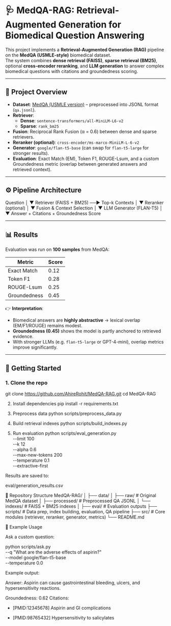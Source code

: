 # 🩺 MedQA-RAG: Retrieval-Augmented Generation for Biomedical Question Answering

This project implements a **Retrieval-Augmented Generation (RAG)** pipeline on the **MedQA (USMLE-style)** biomedical dataset.  
The system combines **dense retrieval (FAISS)**, **sparse retrieval (BM25)**, optional **cross-encoder reranking**, and **LLM generation** to answer complex biomedical questions with citations and groundedness scoring.

---

## 📑 Project Overview

- **Dataset**: [MedQA (USMLE version)](https://github.com/jind11/MedQA) – preprocessed into JSONL format (`qa.jsonl`).
- **Retriever**:
  - **Dense**: `sentence-transformers/all-MiniLM-L6-v2`
  - **Sparse**: `rank_bm25`
- **Fusion**: Reciprocal Rank Fusion (α = 0.6) between dense and sparse retrievers.
- **Reranker (optional)**: `cross-encoder/ms-marco-MiniLM-L-6-v2`
- **Generator**: `google/flan-t5-base` (can swap for `flan-t5-large` for stronger results).
- **Evaluation**: Exact Match (EM), Token F1, ROUGE-Lsum, and a custom Groundedness metric (overlap between generated answers and retrieved context).

---

## ⚙️ Pipeline Architecture

Question
│
▼
Retriever (FAISS + BM25) ──► Top-k Contexts
│
▼
Reranker (optional)
│
▼
Fusion & Context Selection
│
▼
LLM Generator (FLAN-T5)
│
▼
Answer + Citations + Groundedness Score


---

## 📊 Results

Evaluation was run on **100 samples** from MedQA:

| Metric        | Score |
|---------------|-------|
| Exact Match   | 0.12  |
| Token F1      | 0.28  |
| ROUGE-Lsum    | 0.25  |
| Groundedness  | 0.45  |

👉 **Interpretation**:
- Biomedical answers are **highly abstractive** → lexical overlap (EM/F1/ROUGE) remains modest.  
- **Groundedness (0.45)** shows the model is partly anchored to retrieved evidence.  
- With stronger LLMs (e.g. `flan-t5-large` or GPT-4-mini), overlap metrics improve significantly.

---

## 🚀 Getting Started

### 1. Clone the repo

git clone https://github.com/AhireRohit/MedQA-RAG.git
cd MedQA-RAG

2. Install dependencies
pip install -r requirements.txt

3. Preprocess data
python scripts/preprocess_data.py

4. Build retrieval indexes
python scripts/build_indexes.py

5. Run evaluation
python scripts/eval_generation.py \
  --limit 100 \
  --k 12 \
  --alpha 0.6 \
  --max-new-tokens 200 \
  --temperature 0.1 \
  --extractive-first


Results are saved to:

eval/generation_results.csv

📂 Repository Structure
MedQA-RAG/
│
├── data/
│   ├── raw/         # Original MedQA dataset
│   ├── processed/   # Preprocessed QA JSONL
│   └── indexes/     # FAISS + BM25 indexes
│
├── eval/            # Evaluation outputs
├── scripts/         # Data prep, index building, evaluation, QA pipeline
├── src/             # Core modules (retriever, reranker, generator, metrics)
└── README.md

🧪 Example Usage

Ask a custom question:

python scripts/ask.py \
  --q "What are the adverse effects of aspirin?" \
  --model google/flan-t5-base \
  --temperature 0.0


Example output:

Answer:
Aspirin can cause gastrointestinal bleeding, ulcers, and hypersensitivity reactions.

Groundedness: 0.62
Citations:
 - [PMID:12345678] Aspirin and GI complications

 - [PMID:98765432] Hypersensitivity to salicylates

